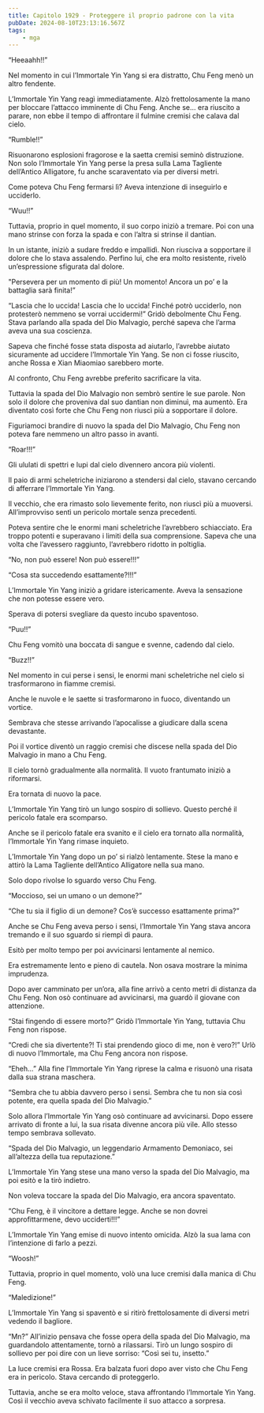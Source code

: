```yaml
---
title: Capitolo 1929 - Proteggere il proprio padrone con la vita
pubDate: 2024-08-10T23:13:16.567Z
tags:
    - mga
---
```



“Heeaahh!!”


Nel momento in cui l’Immortale Yin Yang si era distratto, Chu Feng menò un altro fendente.


L’Immortale Yin Yang reagì immediatamente. Alzò frettolosamente la mano per bloccare l’attacco imminente di Chu Feng. Anche se… era riuscito a parare, non ebbe il tempo di affrontare il fulmine cremisi che calava dal cielo.


“Rumble!!”


Risuonarono esplosioni fragorose e la saetta cremisi seminò distruzione. Non solo l’Immortale Yin Yang perse la presa sulla Lama Tagliente dell’Antico Alligatore, fu anche scaraventato via per diversi metri.


Come poteva Chu Feng fermarsi lì? Aveva intenzione di inseguirlo e ucciderlo.


“Wuu!!”


Tuttavia, proprio in quel momento, il suo corpo iniziò a tremare. Poi con una mano strinse con forza la spada e con l’altra si strinse il dantian.


In un istante, iniziò a sudare freddo e impallidì. Non riusciva a sopportare il dolore che lo stava assalendo. Perfino lui, che era molto resistente, rivelò un’espressione sfigurata dal dolore.


"Persevera per un momento di più! Un momento! Ancora un po’ e la battaglia sarà finita!”


“Lascia che lo uccida! Lascia che lo uccida! Finché potrò ucciderlo, non protesterò nemmeno se vorrai uccidermi!” Gridò debolmente Chu Feng. Stava parlando alla spada del Dio Malvagio, perché sapeva che l’arma aveva una sua coscienza.

Sapeva che finché fosse stata disposta ad aiutarlo, l’avrebbe aiutato sicuramente ad uccidere l’Immortale Yin Yang. Se non ci fosse riuscito, anche Rossa e Xian Miaomiao sarebbero morte.


Al confronto, Chu Feng avrebbe preferito sacrificare la vita.


Tuttavia la spada del Dio Malvagio non sembrò sentire le sue parole. Non solo il dolore che proveniva dal suo dantian non diminuì, ma aumentò. Era diventato così forte che Chu Feng non riuscì più a sopportare il dolore.


Figuriamoci brandire di nuovo la spada del Dio Malvagio, Chu Feng non poteva fare nemmeno un altro passo in avanti.

“Roar!!!”


Gli ululati di spettri e lupi dal cielo divennero ancora più violenti.


Il paio di armi scheletriche iniziarono a stendersi dal cielo, stavano cercando di afferrare l’Immortale Yin Yang.


Il vecchio, che era rimasto solo lievemente ferito, non riuscì più a muoversi. All’improvviso sentì un pericolo mortale senza precedenti.


Poteva sentire che le enormi mani scheletriche l’avrebbero schiacciato. Era troppo potenti e superavano i limiti della sua comprensione. Sapeva che una volta che l’avessero raggiunto, l’avrebbero ridotto in poltiglia.

“No, non può essere! Non può essere!!!”

“Cosa sta succedendo esattamente?!!!”


L’Immortale Yin Yang iniziò a gridare istericamente. Aveva la sensazione che non potesse essere vero.


Sperava di potersi svegliare da questo incubo spaventoso.


“Puu!!”


Chu Feng vomitò una boccata di sangue e svenne, cadendo dal cielo.


“Buzz!!”


Nel momento in cui perse i sensi, le enormi mani scheletriche nel cielo si trasformarono in fiamme cremisi.


Anche le nuvole e le saette si trasformarono in fuoco, diventando un vortice.


Sembrava che stesse arrivando l’apocalisse a giudicare dalla scena devastante.

Poi il vortice diventò un raggio cremisi che discese nella spada del Dio Malvagio in mano a Chu Feng.


Il cielo tornò gradualmente alla normalità. Il vuoto frantumato iniziò a riformarsi.


Era tornata di nuovo la pace.


L’Immortale Yin Yang tirò un lungo sospiro di sollievo. Questo perché il pericolo fatale era scomparso.


Anche se il pericolo fatale era svanito e il cielo era tornato alla normalità, l’Immortale Yin Yang rimase inquieto.


L’Immortale Yin Yang dopo un po’ si rialzò lentamente. Stese la mano e attirò la Lama Tagliente dell’Antico Alligatore nella sua mano.

Solo dopo rivolse lo sguardo verso Chu Feng.

“Moccioso, sei un umano o un demone?”


“Che tu sia il figlio di un demone? Cos’è successo esattamente prima?”


Anche se Chu Feng aveva perso i sensi, l’Immortale Yin Yang stava ancora tremando e il suo sguardo si riempì di paura.


Esitò per molto tempo per poi avvicinarsi lentamente al nemico.


Era estremamente lento e pieno di cautela. Non osava mostrare la minima imprudenza.


Dopo aver camminato per un’ora, alla fine arrivò a cento metri di distanza da Chu Feng. Non osò continuare ad avvicinarsi, ma guardò il giovane con attenzione.


“Stai fingendo di essere morto?” Gridò l’Immortale Yin Yang, tuttavia Chu Feng non rispose.


“Credi che sia divertente?! Ti stai prendendo gioco di me, non è vero?!” Urlò di nuovo l’Immortale, ma Chu Feng ancora non rispose.


“Eheh…” Alla fine l’Immortale Yin Yang riprese la calma e risuonò una risata dalla sua strana maschera.

“Sembra che tu abbia davvero perso i sensi. Sembra che tu non sia così potente, era quella spada del Dio Malvagio.”

Solo allora l’Immortale Yin Yang osò continuare ad avvicinarsi. Dopo essere arrivato di fronte a lui, la sua risata divenne ancora più vile. Allo stesso tempo sembrava sollevato.

“Spada del Dio Malvagio, un leggendario Armamento Demoniaco, sei all’altezza della tua reputazione.”

L’Immortale Yin Yang stese una mano verso la spada del Dio Malvagio, ma poi esitò e la tirò indietro.


Non voleva toccare la spada del Dio Malvagio, era ancora spaventato.

“Chu Feng, è il vincitore a dettare legge. Anche se non dovrei approfittarmene, devo ucciderti!!!”


L’Immortale Yin Yang emise di nuovo intento omicida. Alzò la sua lama con l’intenzione di farlo a pezzi.

“Woosh!”


Tuttavia, proprio in quel momento, volò una luce cremisi dalla manica di Chu Feng.

“Maledizione!”


L’Immortale Yin Yang si spaventò e si ritirò frettolosamente di diversi metri vedendo il bagliore.

“Mn?” All’inizio pensava che fosse opera della spada del Dio Malvagio, ma guardandolo attentamente, tornò a rilassarsi. Tirò un lungo sospiro di sollievo per poi dire con un lieve sorriso: “Così sei tu, insetto.”


La luce cremisi era Rossa. Era balzata fuori dopo aver visto che Chu Feng era in pericolo. Stava cercando di proteggerlo.


Tuttavia, anche se era molto veloce, stava affrontando l’Immortale Yin Yang. Così il vecchio aveva schivato facilmente il suo attacco a sorpresa.






